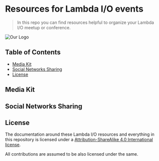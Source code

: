 # Resources for Lambda I/O events

> In this repo you can find resources helpful to organize your Lambda I/O meetup
or conference.

![Our Logo](https://raw.githubusercontent.com/lambda-io/manifest/master/banner.png)

## Table of Contents

- [Media Kit]()
- [Social Networks Sharing]()
- [License]()

## Media Kit

## Social Networks Sharing

## License

The documentation around these Lambda I/O resources and everything in this repository is licensed under a [Attribution-ShareAlike 4.0 International license](http://creativecommons.org/licenses/by-sa/4.0/).

All contributions are assumed to be also licensed under the same.
